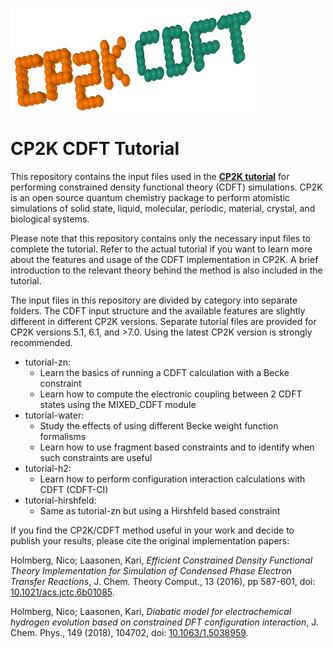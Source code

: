 <img src="https://raw.githubusercontent.com/nholmber/cp2k-cdft-tutorial/master/web/logo/cp2k_cdft_logo_400_cropped.png" title="CP2K CDFT Tutorial">

# CP2K CDFT Tutorial

This repository contains the input files used in the [**CP2K tutorial**](https://www.cp2k.org/howto:cdft) for performing constrained density functional theory (CDFT) simulations. CP2K is an open source quantum chemistry package to perform atomistic simulations of solid state, liquid, molecular, periodic, material, crystal, and biological systems.

Please note that this repository contains only the necessary input files to complete the tutorial. Refer to the actual tutorial if you want to learn more about the features and usage of the CDFT implementation in CP2K. A brief introduction to the relevant theory behind the method is also included in the tutorial.

The input files in this repository are divided by category into separate folders. The CDFT input structure and the available features are slightly different in different CP2K versions. Separate tutorial files are provided for CP2K versions 5.1, 6.1, and >7.0. Using the latest CP2K version is strongly recommended.

* tutorial-zn:
  * Learn the basics of running a CDFT calculation with a Becke constraint
  * Learn how to compute the electronic coupling between 2 CDFT states using the MIXED_CDFT module
* tutorial-water:
  * Study the effects of using different Becke weight function formalisms
  * Learn how to use fragment based constraints and to identify when such constraints are useful
* tutorial-h2:
  * Learn how to perform configuration interaction calculations with CDFT (CDFT-CI)
* tutorial-hirshfeld:
  * Same as tutorial-zn but using a Hirshfeld based constraint

If you find the CP2K/CDFT method useful in your work and decide to publish your results, please cite the original implementation papers:

Holmberg, Nico; Laasonen, Kari, *Efficient Constrained Density Functional Theory Implementation for Simulation of Condensed Phase Electron Transfer Reactions*, J. Chem. Theory Comput., 13 (2016), pp 587-601, doi: [10.1021/acs.jctc.6b01085](https://dx.doi.org/10.1021/acs.jctc.6b01085 "Online Version of Publication").

Holmberg, Nico; Laasonen, Kari, *Diabatic model for electrochemical hydrogen evolution based on constrained DFT configuration interaction*, J. Chem. Phys., 149 (2018), 104702, doi: [10.1063/1.5038959](https://dx.doi.org/10.1063/1.5038959 "Online Version of Publication").
